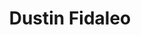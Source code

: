 ---
title:  "Dustin Fidaleo"
job-title: Managing Consultant
order: 8
skills:
- Finance & Accounting
- Data, Analytics, & Information Technology
- Revenue & Sales
team-image: dustin-fidaleo.jpg
---